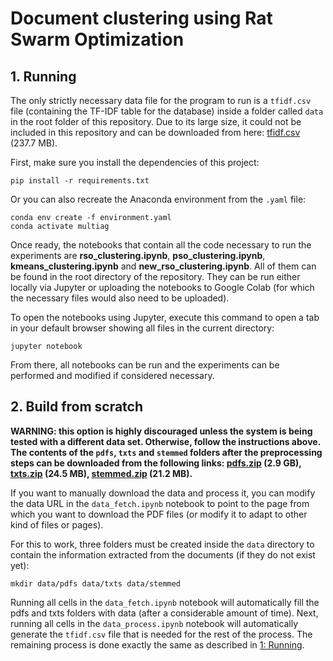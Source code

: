 # Document clustering using Rat Swarm Optimization

## 1. Running

The only strictly necessary data file for the program to run is a ```tfidf.csv``` file (containing the TF-IDF table for the database) inside a folder called ```data``` in the root folder of this repository. Due to its large size, it could not be included in this repository and can be downloaded from here: [tfidf.csv](https://upm365-my.sharepoint.com/:x:/g/personal/alejandro_alvarezco_alumnos_upm_es/EdHFAibtv_FEpjowI-im0P0BW5abUQDQUzoVsUMjUi8W4A?e=idqy0d) (237.7 MB).

First, make sure you install the dependencies of this project:

```
pip install -r requirements.txt
```

Or you can also recreate the Anaconda environment from the ```.yaml``` file:

```
conda env create -f environment.yaml
conda activate multiag
```

Once ready, the notebooks that contain all the code necessary to run the experiments are **rso_clustering.ipynb**, **pso_clustering.ipynb**, **kmeans_clustering.ipynb** and **new_rso_clustering.ipynb**. All of them can be found in the root directory of the repository. They can be run either locally via Jupyter or uploading the notebooks to Google Colab (for which the necessary files would also need to be uploaded).

To open the notebooks using Jupyter, execute this command to open a tab in your default browser showing all files in the current directory:

```
jupyter notebook
```

From there, all notebooks can be run and the experiments can be performed and modified if considered necessary.

## 2. Build from scratch

**WARNING: this option is highly discouraged unless the system is being tested with a different data set. Otherwise, follow the instructions above. The contents of the `pdfs`, `txts` and `stemmed` folders after the preprocessing steps can be downloaded from the following links: [pdfs.zip](https://upm365-my.sharepoint.com/:u:/g/personal/alejandro_alvarezco_alumnos_upm_es/ES9Qtwt0pHBEvUB76QJtweEBGogkajCFEkw3piJqza4eew?e=LvEGyB) (2.9 GB), [txts.zip](https://upm365-my.sharepoint.com/:u:/g/personal/alejandro_alvarezco_alumnos_upm_es/EZrHe6K6cyxGjAstE2SHdPsBf51yJ-DzuD8Q2lrP9AcBSw?e=HCk3Jn) (24.5 MB), [stemmed.zip](https://upm365-my.sharepoint.com/:u:/g/personal/alejandro_alvarezco_alumnos_upm_es/EXk-jVXXyJdKlayNxS2gmNkBhX_J1Kd722F9uHgubrFtRQ?e=DjnJ4o) (21.2 MB).**

If you want to manually download the data and process it, you can modify the data URL in the ```data_fetch.ipynb``` notebook to point to the page from which you want to download the PDF files (or modify it to adapt to other kind of files or pages).

For this to work, three folders must be created inside the ```data``` directory to contain the information extracted from the documents (if they do not exist yet):

```
mkdir data/pdfs data/txts data/stemmed
```

Running all cells in the `data_fetch.ipynb` notebook will automatically fill the pdfs and txts folders with data (after a considerable amount of time). Next, running all cells in the `data_process.ipynb` notebook will automatically generate the `tfidf.csv` file that is needed for the rest of the process. The remaining process is done exactly the same as described in [1: Running](#1-Running).

